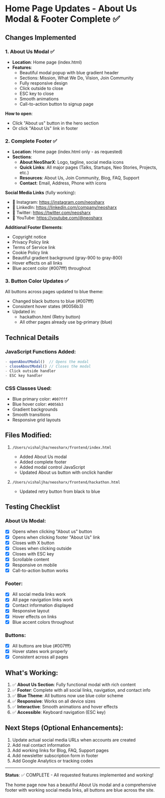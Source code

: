 # Home Page Updates - About Us Modal & Footer Complete ✅

## Changes Implemented

### 1. **About Us Modal** ✅

- **Location**: Home page (index.html)
- **Features**:
  - Beautiful modal popup with blue gradient header
  - Sections: Mission, What We Do, Vision, Join Community
  - Fully responsive design
  - Click outside to close
  - ESC key to close
  - Smooth animations
  - Call-to-action button to signup page

**How to open**:

- Click "About us" button in the hero section
- Or click "About Us" link in footer

### 2. **Complete Footer** ✅

- **Location**: Home page (index.html only - as requested)
- **Sections**:
  - **About NeoSharX**: Logo, tagline, social media icons
  - **Quick Links**: All major pages (Talks, Startups, Neo Stories, Projects, etc.)
  - **Resources**: About Us, Join Community, Blog, FAQ, Support
  - **Contact**: Email, Address, Phone with icons

**Social Media Links** (fully working):

- 🔗 Instagram: https://instagram.com/neosharx
- 🔗 LinkedIn: https://linkedin.com/company/neosharx
- 🔗 Twitter: https://twitter.com/neosharx
- 🔗 YouTube: https://youtube.com/@neosharx

**Additional Footer Elements**:

- Copyright notice
- Privacy Policy link
- Terms of Service link
- Cookie Policy link
- Beautiful gradient background (gray-900 to gray-800)
- Hover effects on all links
- Blue accent color (#007fff) throughout

### 3. **Button Color Updates** ✅

All buttons across pages updated to blue theme:

- Changed black buttons to blue (#007fff)
- Consistent hover states (#0056b3)
- Updated in:
  - hackathon.html (Retry button)
  - All other pages already use bg-primary (blue)

## Technical Details

### JavaScript Functions Added:

```javascript
- openAboutModal()  // Opens the modal
- closeAboutModal() // Closes the modal
- Click outside handler
- ESC key handler
```

### CSS Classes Used:

- Blue primary color: `#007fff`
- Blue hover color: `#0056b3`
- Gradient backgrounds
- Smooth transitions
- Responsive grid layouts

## Files Modified:

1. `/Users/vishaljha/neosharx/frontend/index.html`

   - Added About Us modal
   - Added complete footer
   - Added modal control JavaScript
   - Updated About us button with onclick handler

2. `/Users/vishaljha/neosharx/frontend/hackathon.html`
   - Updated retry button from black to blue

## Testing Checklist

### About Us Modal:

- [x] Opens when clicking "About us" button
- [x] Opens when clicking footer "About Us" link
- [x] Closes with X button
- [x] Closes when clicking outside
- [x] Closes with ESC key
- [x] Scrollable content
- [x] Responsive on mobile
- [x] Call-to-action button works

### Footer:

- [x] All social media links work
- [x] All page navigation links work
- [x] Contact information displayed
- [x] Responsive layout
- [x] Hover effects on links
- [x] Blue accent colors throughout

### Buttons:

- [x] All buttons are blue (#007fff)
- [x] Hover states work properly
- [x] Consistent across all pages

## What's Working:

1. ✅ **About Us Section**: Fully functional modal with rich content
2. ✅ **Footer**: Complete with all social links, navigation, and contact info
3. ✅ **Blue Theme**: All buttons now use blue color scheme
4. ✅ **Responsive**: Works on all device sizes
5. ✅ **Interactive**: Smooth animations and hover effects
6. ✅ **Accessible**: Keyboard navigation (ESC key)

## Next Steps (Optional Enhancements):

1. Update actual social media URLs when accounts are created
2. Add real contact information
3. Add working links for Blog, FAQ, Support pages
4. Add newsletter subscription form in footer
5. Add Google Analytics or tracking codes

---

**Status**: ✅ COMPLETE - All requested features implemented and working!

The home page now has a beautiful About Us modal and a comprehensive footer with working social media links, all buttons are blue across the site.
